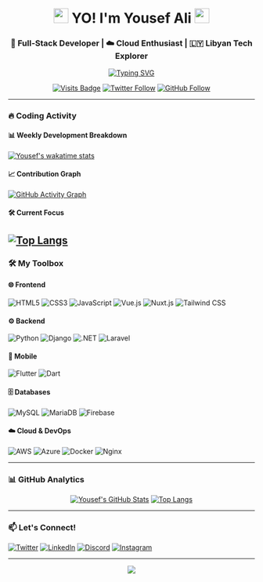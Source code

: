<h1 align="center">
  <img src="https://emojis.slackmojis.com/emojis/images/1643514389/3649/cool-doge.gif?1643514389" width="30"/>
  YO! I'm Yousef Ali
  <img src="https://media.giphy.com/media/hvRJCLFzcasrR4ia7z/giphy.gif" width="30"/>
</h1>
<h3 align="center">🚀 Full-Stack Developer | ☁️ Cloud Enthusiast | 🇱🇾 Libyan Tech Explorer</h3>

<p align="center">
  <a href="https://git.io/typing-svg">
    <img src="https://readme-typing-svg.demolab.com?font=Fira+Code&pause=1000&color=FFA756&center=true&vCenter=true&width=435&lines=Crafting+digital+experiences;Cloud+computing+nerd;Open-source+contributor;Always+learning+new+tricks" alt="Typing SVG" />
  </a>
</p>

<div align="center">
  
[![Visits Badge](https://komarev.com/ghpvc/?username=itsyosefali&label=Profile+Views&color=0e75b6&style=flat)](https://github.com/itsyosefali)
[![Twitter Follow](https://img.shields.io/twitter/follow/jospehumf?style=social)](https://twitter.com/jospehumf)
[![GitHub Follow](https://img.shields.io/github/followers/itsyosefali?label=Follow&style=social)](https://github.com/itsyosefali)
  
</div>

---

### 🔥 Coding Activity

#### 📊 Weekly Development Breakdown
[![Yousef's wakatime stats](https://github-readme-stats.vercel.app/api/wakatime?username=itsyosefali&theme=dark&hide_border=true)](https://wakatime.com/@itsyosefali)

#### 📈 Contribution Graph
[![GitHub Activity Graph](https://github-readme-activity-graph.vercel.app/graph?username=itsyosefali&theme=github-compact&hide_border=true)](https://github.com/itsyosefali)

#### 🛠️ Current Focus
[![Top Langs](https://github-readme-stats.vercel.app/api/top-langs/?username=itsyosefali&layout=compact&theme=vision-friendly-dark&hide_border=true)](https://github.com/itsyosefali)
---

### 🛠️ My Toolbox

#### 🌐 Frontend
![HTML5](https://img.shields.io/badge/-HTML5-E34F26?style=flat&logo=html5&logoColor=white)
![CSS3](https://img.shields.io/badge/-CSS3-1572B6?style=flat&logo=css3)
![JavaScript](https://img.shields.io/badge/-JavaScript-F7DF1E?style=flat&logo=javascript&logoColor=black)
![Vue.js](https://img.shields.io/badge/-Vue.js-4FC08D?style=flat&logo=vuedotjs&logoColor=white)
![Nuxt.js](https://img.shields.io/badge/-Nuxt.js-00DC82?style=flat&logo=nuxtdotjs&logoColor=white)
![Tailwind CSS](https://img.shields.io/badge/-Tailwind_CSS-38B2AC?style=flat&logo=tailwind-css)

#### ⚙️ Backend
![Python](https://img.shields.io/badge/-Python-3776AB?style=flat&logo=python&logoColor=white)
![Django](https://img.shields.io/badge/-Django-092E20?style=flat&logo=django)
![.NET](https://img.shields.io/badge/-.NET-512BD4?style=flat&logo=dotnet&logoColor=white)
![Laravel](https://img.shields.io/badge/-Laravel-FF2D20?style=flat&logo=laravel&logoColor=white)

#### 📱 Mobile
![Flutter](https://img.shields.io/badge/-Flutter-02569B?style=flat&logo=flutter)
![Dart](https://img.shields.io/badge/-Dart-0175C2?style=flat&logo=dart&logoColor=white)

#### 🗄️ Databases
![MySQL](https://img.shields.io/badge/-MySQL-4479A1?style=flat&logo=mysql&logoColor=white)
![MariaDB](https://img.shields.io/badge/-MariaDB-003545?style=flat&logo=mariadb)
![Firebase](https://img.shields.io/badge/-Firebase-FFCA28?style=flat&logo=firebase&logoColor=black)

#### ☁️ Cloud & DevOps
![AWS](https://img.shields.io/badge/-AWS-232F3E?style=flat&logo=amazon-aws)
![Azure](https://img.shields.io/badge/-Azure-0089D6?style=flat&logo=microsoft-azure)
![Docker](https://img.shields.io/badge/-Docker-2496ED?style=flat&logo=docker&logoColor=white)
![Nginx](https://img.shields.io/badge/-Nginx-009639?style=flat&logo=nginx&logoColor=white)

---

### 📊 GitHub Analytics

<div align="center">
  
[![Yousef's GitHub Stats](https://github-readme-stats.vercel.app/api?username=itsyosefali&show_icons=true&theme=dark&hide_border=true&count_private=true)](https://github.com/itsyosefali)
[![Top Langs](https://github-readme-stats.vercel.app/api/top-langs/?username=itsyosefali&layout=compact&theme=dark&hide_border=true)](https://github.com/itsyosefali)

</div>

---

### 📫 Let's Connect!
[![Twitter](https://img.shields.io/badge/-Twitter-1DA1F2?style=for-the-badge&logo=twitter&logoColor=white)](https://twitter.com/jospehumf)
[![LinkedIn](https://img.shields.io/badge/-LinkedIn-0A66C2?style=for-the-badge&logo=linkedin&logoColor=white)](https://www.linkedin.com/in/yosef-ali-97b184216/)
[![Discord](https://img.shields.io/badge/-Discord-5865F2?style=for-the-badge&logo=discord&logoColor=white)](https://discord.gg/itsyosefali)
[![Instagram](https://img.shields.io/badge/-Instagram-E4405F?style=for-the-badge&logo=instagram&logoColor=white)](https://instagram.com/yosef_the_developer)

---



<p align="center">
  <img src="https://capsule-render.vercel.app/api?type=waving&color=gradient&height=100&section=footer&animation=twinkling"/>
</p>
